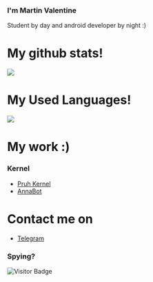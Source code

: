### I'm Martin Valentine
Student by day and android developer by night :)

#
# 
# My github stats!
<p align="left" >  
  <a href="https://github.com/HoldMySoul/github-readme-stats"> 
<img  src="https://github-readme-stats.vercel.app/api?username=HoldMySoul&&show_icons=true&theme=radical"/>
  </a>
  </p>
  
# My Used Languages!
<p align="left" >   
<img  src="https://github-readme-stats.vercel.app/api/top-langs/?username=HoldMySoul&&show_icons=true&theme=radical"/>
  </p>

# My work :)

### Kernel
- [Pruh Kernel](https://github.com/HoldMySoul/Pruh_Kernel) 
- [AnnaBot](https://t.me/Anna_Telegram_Bot)
# Contact me on
- [Telegram](https://t.me/martinvalentine)

### Spying?
![Visitor Badge](https://visitor-badge.laobi.icu/badge?page_id=HoldMySoul.HoldMySoul)
